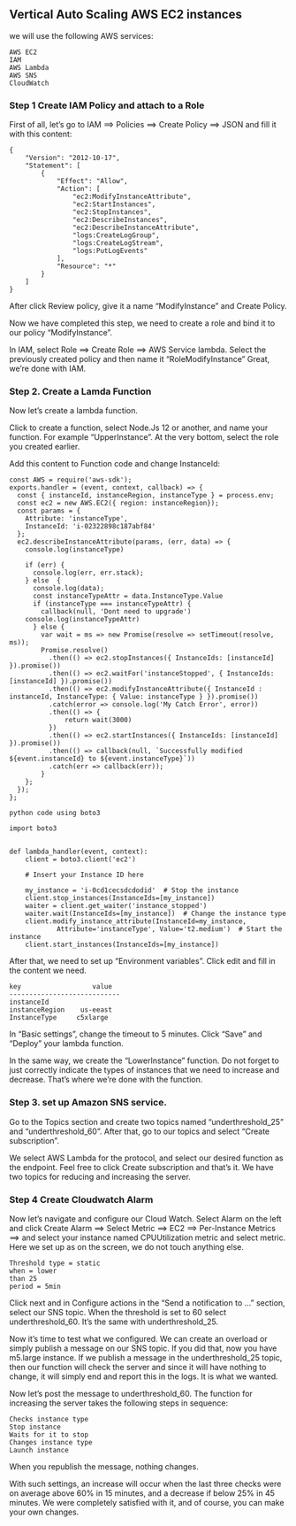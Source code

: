 ## Vertical Auto Scaling AWS EC2 instances

we will use the following AWS services:

    AWS EC2
    IAM
    AWS Lambda
    AWS SNS
    CloudWatch


### Step 1  Create IAM Policy and attach to a Role

First of all, let’s go to IAM ==> Policies ==> Create Policy ==> JSON
and fill it with this content:
```
{
    "Version": "2012-10-17",
    "Statement": [
        {
            "Effect": "Allow",
            "Action": [
                "ec2:ModifyInstanceAttribute",
                "ec2:StartInstances",
                "ec2:StopInstances",
                "ec2:DescribeInstances",
                "ec2:DescribeInstanceAttribute",
                "logs:CreateLogGroup",
                "logs:CreateLogStream",
                "logs:PutLogEvents"
            ],
            "Resource": "*"
        }
    ]
}
```


After click Review policy, give it a name “ModifyInstance” and Create Policy.

Now we have completed this step, we need to create a role and bind it to our policy “ModifyInstance”.

In IAM, select Role ==> Create Role ==> AWS Service lambda. Select the previously created policy and then name it “RoleModifyInstance” Great, we’re done with IAM.

### Step 2. Create a Lamda Function

Now let’s create a lambda function.

Click to create a function, select Node.Js 12 or another, and name your function. For example “UpperInstance”.
At the very bottom, select the role you created earlier.

Add this content to Function code and change InstanceId:

```
const AWS = require('aws-sdk');
exports.handler = (event, context, callback) => {    
  const { instanceId, instanceRegion, instanceType } = process.env;
  const ec2 = new AWS.EC2({ region: instanceRegion});
  const params = {
    Attribute: 'instanceType',
    InstanceId: 'i-02322898c187abf84'
  };
  ec2.describeInstanceAttribute(params, (err, data) => {
    console.log(instanceType)

    if (err) {
      console.log(err, err.stack); 
    } else  {
      console.log(data); 
      const instanceTypeAttr = data.InstanceType.Value
      if (instanceType === instanceTypeAttr) {
        callback(null, 'Dont need to upgrade')
    console.log(instanceTypeAttr)
      } else {
        var wait = ms => new Promise(resolve => setTimeout(resolve, ms));
        Promise.resolve()
          .then(() => ec2.stopInstances({ InstanceIds: [instanceId] }).promise())
          .then(() => ec2.waitFor('instanceStopped', { InstanceIds: [instanceId] }).promise())
          .then(() => ec2.modifyInstanceAttribute({ InstanceId : instanceId, InstanceType: { Value: instanceType } }).promise())
          .catch(error => console.log('My Catch Error', error))
          .then(() => {
              return wait(3000)
          })
          .then(() => ec2.startInstances({ InstanceIds: [instanceId] }).promise())
          .then(() => callback(null, `Successfully modified ${event.instanceId} to ${event.instanceType}`))
          .catch(err => callback(err));
        } 
    };
  });
};
```
```
python code using boto3

import boto3


def lambda_handler(event, context):
    client = boto3.client('ec2')

    # Insert your Instance ID here

    my_instance = 'i-0cd1cecsdcdodid'  # Stop the instance
    client.stop_instances(InstanceIds=[my_instance])
    waiter = client.get_waiter('instance_stopped')
    waiter.wait(InstanceIds=[my_instance])  # Change the instance type
    client.modify_instance_attribute(InstanceId=my_instance,
            Attribute='instanceType', Value='t2.medium')  # Start the instance
    client.start_instances(InstanceIds=[my_instance])
```
After that, we need to set up “Environment variables”. Сlick edit and fill in the content we need.
```
key                  value
----------------------------
instanceId   
instanceRegion    us-eeast
InstanceType     c5xlarge
```

In “Basic settings”, change the timeout to 5 minutes.
Click “Save” and “Deploy” your lambda function.


In the same way, we create the “LowerInstance” function. Do not forget to just correctly indicate the types of instances that we need to increase and decrease.
That’s where we’re done with the function.


### Step 3. set up Amazon SNS service.

Go to the Topics section and create two topics named “underthreshold_25” and “underthreshold_60”.
After that, go to our topics and select “Create subscription”.

We select AWS Lambda for the protocol, and select our desired function as the endpoint. Feel free to click Create subscription and that’s it. We have two topics for reducing and increasing the server.

### Step 4 Create Cloudwatch Alarm

Now let’s navigate and configure our Cloud Watch. Select Alarm on the left and click Create Alarm ==> Select Metric ==> EC2 ==> Per-Instance Metrics ==> and select your instance named CPUUtilization metric and select metric. Here we set up as on the screen, we do not touch anything else.
```
Threshold type = static
when = lower
than 25
period = 5min
```

Click next and in Configure actions in the “Send a notification to …” section, select our SNS topic. When the threshold is set to 60 select underthreshold_60. It’s the same with underthreshold_25.

Now it’s time to test what we configured. We can create an overload or simply publish a message on our SNS topic. If you did that, now you have m5.large instance. If we publish a message in the underthreshold_25 topic, then our function will check the server and since it will have nothing to change, it will simply end and report this in the logs. It is what we wanted.

Now let’s post the message to underthreshold_60. The function for increasing the server takes the following steps in sequence:

    Checks instance type
    Stop instance
    Waits for it to stop
    Changes instance type
    Launch instance

When you republish the message, nothing changes.

With such settings, an increase will occur when the last three checks were on average above 60% in 15 minutes, and a decrease if below 25% in 45 minutes. We were completely satisfied with it, and of course, you can make your own changes.

